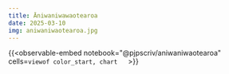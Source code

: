 ```yaml
---
title: Āniwaniwawaotearoa
date: 2025-03-10
img: aniwaniwaotearoa.jpg
---
```


{{<observable-embed
    notebook="@pjpscriv/aniwaniwaotearoa"
    cells=`
        viewof color_start,
        chart   
`>}}

